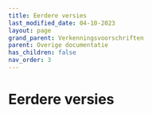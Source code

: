 ```yaml
---
title: Eerdere versies
last_modified_date: 04-10-2023
layout: page
grand_parent: Verkenningsvoorschriften
parent: Overige documentatie
has_children: false
nav_order: 3
---
```


Eerdere versies
===============

